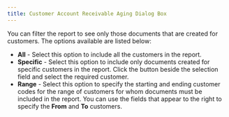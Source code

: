 ```yaml
---
title: Customer Account Receivable Aging Dialog Box
---
```



You can filter the report to see only those documents that are created  for customers. The options available are listed below:

- **All**  - Select this option to include all the customers in the report.
- **Specific**  - Select this option to include only documents created for specific customers  in the report. Click the button beside the selection field and select  the required customer.
- **Range**  - Select this option to specify the starting and ending customer codes  for the range of customers for whom documents must be included in the  report. You can use the fields that appear to the right to specify the  **From** and **To**  customers.

